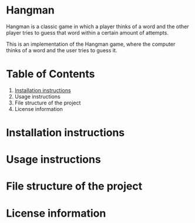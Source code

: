 # Hangman
Hangman is a classic game in which a player thinks of a word and the other player tries to guess that word within a certain amount of attempts.

This is an implementation of the Hangman game, where the computer thinks of a word and the user tries to guess it. 


# Table of Contents
1. [Installation instructions](#Installation-instructions)
2. Usage instructions
3. File structure of the project
4. License information

# Installation instructions


# Usage instructions

# File structure of the project

# License information

